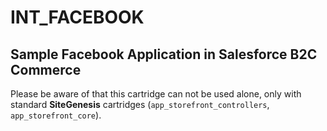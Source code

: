 # INT_FACEBOOK
Sample Facebook Application in Salesforce B2C Commerce
--
Please be aware of that this cartridge can not be used alone, only with standard **SiteGenesis** cartridges (`app_storefront_controllers`, `app_storefront_core`).
